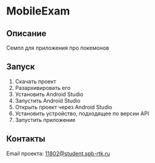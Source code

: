 # MobileExam
<!-- ОПИСАНИЕ -->
## Описание

Семпл для приложения про покемонов

<!-- Запуск -->
## Запуск

1. Скачать проект
2. Разархивировать его
3. Установить Android Studio
4. Запустить Android Studio
5. Открыть проект через Android Studio
6. Установить устройство, подходящее по версии API
7. Запустить приложение

<!-- КОНТАКТЫ -->
## Контакты

Email проекта: 11802@student.spb-rtk.ru
